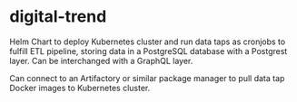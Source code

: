 # digital-trend
Helm Chart to deploy Kubernetes cluster and run data taps as cronjobs to fulfill ETL pipeline, storing data in a PostgreSQL database with a Postgrest layer. Can be interchanged with a GraphQL layer. 

Can connect to an Artifactory or similar package manager to pull data tap Docker images to Kubernetes cluster.
